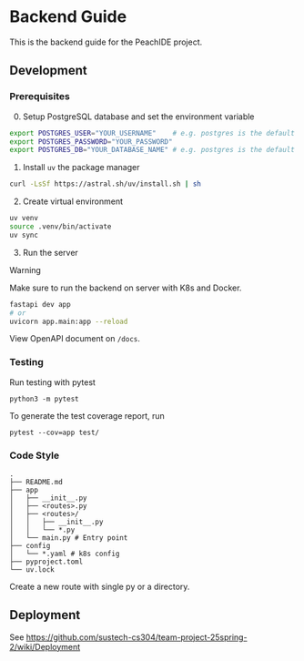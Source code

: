 # Backend Guide

This is the backend guide for the PeachIDE project.

## Development

### Prerequisites

0. Setup PostgreSQL database and set the environment variable

```bash
export POSTGRES_USER="YOUR_USERNAME"    # e.g. postgres is the default user
export POSTGRES_PASSWORD="YOUR_PASSWORD"
export POSTGRES_DB="YOUR_DATABASE_NAME" # e.g. postgres is the default database
```

1. Install `uv` the package manager

```bash
curl -LsSf https://astral.sh/uv/install.sh | sh
```

2. Create virtual environment

```bash
uv venv
source .venv/bin/activate
uv sync
```

3. Run the server

> [!WARNING]
> Make sure to run the backend on server with K8s and Docker.

```bash
fastapi dev app
# or
uvicorn app.main:app --reload
```

View OpenAPI document on `/docs`.

### Testing

Run testing with pytest

```
python3 -m pytest
```

To generate the test coverage report, run

```
pytest --cov=app test/
```

### Code Style

```
.
├── README.md
├── app
│   ├── __init__.py
│   ├── <routes>.py
│   ├── <routes>/
│   │   ├── __init__.py
│   │   └── *.py
│   └── main.py # Entry point
├── config
│   └── *.yaml # k8s config
├── pyproject.toml
└── uv.lock
```

Create a new route with single py or a directory.

## Deployment

See https://github.com/sustech-cs304/team-project-25spring-2/wiki/Deployment

